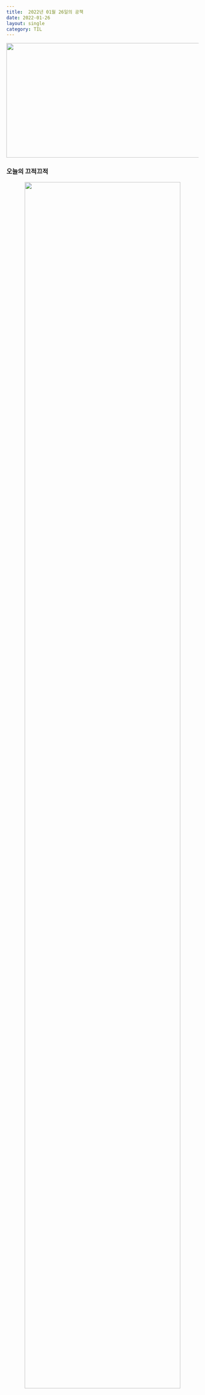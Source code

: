 ```yaml
---
title:  2022년 01월 26일의 공책
date: 2022-01-26
layout: single
category: TIL
---
```


<center><img src="https://media.vlpt.us/images/do66i/post/5d8cdf50-df2b-43df-b30a-425b8ae5f110/%E1%84%83%E1%85%A1%E1%86%AB%E1%84%87%E1%85%B5%E1%84%8D%E1%85%A1%E1%86%AF2.gif" width="650" height="300" /></center>

### 오늘의 끄적끄적

<center><img src="https://user-images.githubusercontent.com/89396179/151088933-6e986700-1260-494d-ab12-52beed9c59f4.jpeg" width="90%" height="90%" /></center>

여기에 대한 수도코드

<center><img src="https://user-images.githubusercontent.com/89396179/151089110-5448ad23-46d7-4692-a517-9ec1ee383298.png" width="90%" height="90%" /></center>

### 멈춰!🖐ㅤMVC는 대충 알겠는데....

#### 라우팅 ?

🥺ㅤ라우팅은 URI(또는 경로) 및 특정한 HTTP 요청 메소드(GET, POST 등)인<br> 특정 엔드포인트에 대한 클라이언트 요청에 애플리케이션이 응답하는 방법을 결정하는 것<Br>

```js
var express = require('express');
var app = express();

// respond with "hello world" when a GET request is made to the homepage
app.get('/', function(req, res) {
  res.send('hello world');
});

// GET method route
app.get('/', function (req, res) {
  res.send('GET request to the homepage');
});

// POST method route
app.post('/', function (req, res) {
  res.send('POST request to the homepage');
});

app.all('/secret', function (req, res, next) {
  console.log('Accessing the secret section ...');
  next(); // pass control to the next handler
});
```

대충 이런건데 사실 내가 정리한 것 보단<br>
공식문서에 들어가서 당신이 직접 확인하는것이 더 도움 될 겁니다<br>
🥰ㅤExpress 👉ㅤ [좌표](https://expressjs.com/)<br>
<br>

#### 그럼 객..그..객체지향 프로그래밍인가..? 그건 뭐였지..

🥺ㅤ객체 지향 프로그래밍 (OOP)<br>
👉ㅤ컴퓨터 프로그램을 “객체(Object)"들의 모임으로 파악하고자 하는 프로그래밍의 패러다임 중에 하나<br>
👉ㅤ각 “객체(Object)" 들은 서로 메시지를 주고 받을 수 있으며 데이터를 처리할 수 있다 !

🥺ㅤOOP 장점 ? <br>
* 프로그램을 유연하고 변경이 용이하게 만든다.
* 프로그램의 개발과 보수를 간편하게 만든다.
* 직관적인 코드 분석을 가능하게 한다.

**강한 응집력(Strong Cohesion)과 약한 결합력(Weak Coupling)을 지향** <br>
_참고로 나의 중학교 같은 반이었던 친구의 이름은 김지향이었다. 뭘 봐...._<br>
<br>

### 오늘의 뇌절

<center><img src="https://user-images.githubusercontent.com/89396179/151161759-7464c6c8-a4df-417e-ae64-1d4197804bf0.jpg" width="90%" height="90%" /></center>

<br>

### 오늘의 깨달음

<center><img src="https://user-images.githubusercontent.com/89396179/151157872-be1e5083-bce7-4417-815b-e1d57d838eca.png" width="90%" height="90%" /></center>

<br>
😮‍💨ㅤ서버를 잘못 건들면 클라이언트도 박살이 난다는 아주 중요한 사실을 깨닫는 시간이었다 <br>

_물론 당연한 얘기지만....._


### 잠깐! 제가 키우는 VS CODE 펫 좀 봐주세요

<center><img src="https://user-images.githubusercontent.com/89396179/151157891-614f247b-0005-43f6-9087-1ee273c69d63.png" width="90%" height="90%" /></center>

<br>
이름은 게랑이랑.. 타우린 !<br>

<center><img src="https://user-images.githubusercontent.com/89396179/151162557-66c6fdfe-9173-4316-a1b5-30f6773f4f56.png" width="90%" height="90%" /></center>

<br>
완전 귀엽죠 ? 벽도탐 근데 왜 게랑이는 벽 못타지 <br>

### 오늘의 일기

🥰ㅤ이건 아무것도아니다, 아직 맛보기정도라고 말한 깐부님이 생각난다.....<br>
아니 나만 어렵게 느끼나.. ? 도와줘 !!!! 헬프 !!!

---

# Sae Eleisa Tera Vi